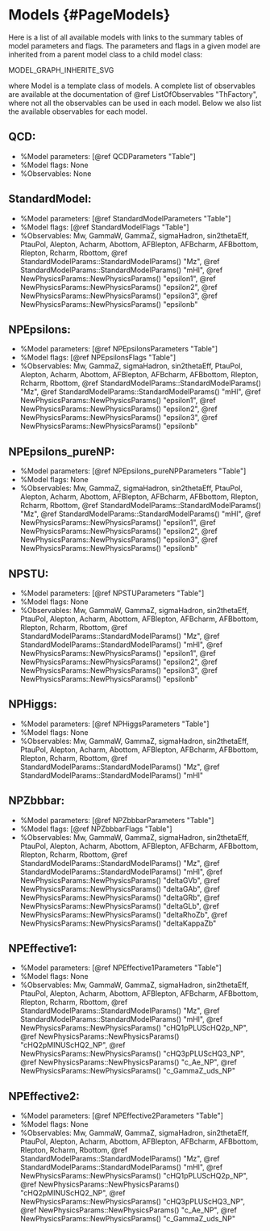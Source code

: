 Models   {#PageModels}
==========================================================

Here is a list of all available models with links to the summary
tables of model parameters and flags. The parameters and flags in a
given model are inherited from a parent model class to a child model
class: 

MODEL_GRAPH_INHERITE_SVG

where Model is a template class of models. 
A complete list of observables are available at the documentation of
@ref ListOfObservables "ThFactory", where not all the observables can
be used in each model. Below we also list the available observables for
each model. 

## QCD:

  - %Model parameters: [@ref QCDParameters "Table"]
  - %Model flags: None
  - %Observables: None

## StandardModel:

  - %Model parameters: [@ref StandardModelParameters "Table"]
  - %Model flags: [@ref StandardModelFlags "Table"]
  - %Observables: Mw, GammaW, GammaZ, sigmaHadron, sin2thetaEff,
    PtauPol, Alepton, Acharm, Abottom, AFBlepton, AFBcharm, AFBbottom,
    Rlepton, Rcharm, Rbottom, 
    @ref StandardModelParams::StandardModelParams() "Mz",
    @ref StandardModelParams::StandardModelParams() "mHl",
	@ref NewPhysicsParams::NewPhysicsParams() "epsilon1",
	@ref NewPhysicsParams::NewPhysicsParams() "epsilon2",
	@ref NewPhysicsParams::NewPhysicsParams() "epsilon3",
	@ref NewPhysicsParams::NewPhysicsParams() "epsilonb"

## NPEpsilons:

  - %Model parameters: [@ref NPEpsilonsParameters "Table"]
  - %Model flags: [@ref NPEpsilonsFlags "Table"]
  - %Observables: Mw, GammaZ, sigmaHadron, sin2thetaEff,
    PtauPol, Alepton, Acharm, Abottom, AFBlepton, AFBcharm, AFBbottom,
    Rlepton, Rcharm, Rbottom,
    @ref StandardModelParams::StandardModelParams() "Mz",
    @ref StandardModelParams::StandardModelParams() "mHl",
	@ref NewPhysicsParams::NewPhysicsParams() "epsilon1",
	@ref NewPhysicsParams::NewPhysicsParams() "epsilon2",
	@ref NewPhysicsParams::NewPhysicsParams() "epsilon3",
	@ref NewPhysicsParams::NewPhysicsParams() "epsilonb"

## NPEpsilons_pureNP:

  - %Model parameters: [@ref NPEpsilons_pureNPParameters "Table"]
  - %Model flags: None
  - %Observables: Mw, GammaZ, sigmaHadron, sin2thetaEff,
    PtauPol, Alepton, Acharm, Abottom, AFBlepton, AFBcharm, AFBbottom,
    Rlepton, Rcharm, Rbottom,
    @ref StandardModelParams::StandardModelParams() "Mz",
    @ref StandardModelParams::StandardModelParams() "mHl",
	@ref NewPhysicsParams::NewPhysicsParams() "epsilon1",
	@ref NewPhysicsParams::NewPhysicsParams() "epsilon2",
	@ref NewPhysicsParams::NewPhysicsParams() "epsilon3",
	@ref NewPhysicsParams::NewPhysicsParams() "epsilonb"

## NPSTU:

  - %Model parameters: [@ref NPSTUParameters "Table"]
  - %Model flags: None
  - %Observables: Mw, GammaW, GammaZ, sigmaHadron, sin2thetaEff,
    PtauPol, Alepton, Acharm, Abottom, AFBlepton, AFBcharm, AFBbottom,
    Rlepton, Rcharm, Rbottom,
    @ref StandardModelParams::StandardModelParams() "Mz",
    @ref StandardModelParams::StandardModelParams() "mHl",
	@ref NewPhysicsParams::NewPhysicsParams() "epsilon1",
	@ref NewPhysicsParams::NewPhysicsParams() "epsilon2",
	@ref NewPhysicsParams::NewPhysicsParams() "epsilon3",
	@ref NewPhysicsParams::NewPhysicsParams() "epsilonb"

## NPHiggs:

  - %Model parameters: [@ref NPHiggsParameters "Table"]
  - %Model flags: None
  - %Observables: Mw, GammaW, GammaZ, sigmaHadron, sin2thetaEff,
    PtauPol, Alepton, Acharm, Abottom, AFBlepton, AFBcharm, AFBbottom,
    Rlepton, Rcharm, Rbottom,
    @ref StandardModelParams::StandardModelParams() "Mz",
    @ref StandardModelParams::StandardModelParams() "mHl"

## NPZbbbar:

  - %Model parameters: [@ref NPZbbbarParameters "Table"]
  - %Model flags: [@ref NPZbbbarFlags "Table"]
  - %Observables: Mw, GammaW, GammaZ, sigmaHadron, sin2thetaEff,
    PtauPol, Alepton, Acharm, Abottom, AFBlepton, AFBcharm, AFBbottom,
    Rlepton, Rcharm, Rbottom,
    @ref StandardModelParams::StandardModelParams() "Mz",
    @ref StandardModelParams::StandardModelParams() "mHl",
    @ref NewPhysicsParams::NewPhysicsParams() "deltaGVb",
    @ref NewPhysicsParams::NewPhysicsParams() "deltaGAb",
    @ref NewPhysicsParams::NewPhysicsParams() "deltaGRb",
    @ref NewPhysicsParams::NewPhysicsParams() "deltaGLb",
    @ref NewPhysicsParams::NewPhysicsParams() "deltaRhoZb",
    @ref NewPhysicsParams::NewPhysicsParams() "deltaKappaZb"

## NPEffective1:

  - %Model parameters: [@ref NPEffective1Parameters "Table"]
  - %Model flags: None
  - %Observables: Mw, GammaW, GammaZ, sigmaHadron, sin2thetaEff,
    PtauPol, Alepton, Acharm, Abottom, AFBlepton, AFBcharm, AFBbottom,
    Rlepton, Rcharm, Rbottom,
    @ref StandardModelParams::StandardModelParams() "Mz",
    @ref StandardModelParams::StandardModelParams() "mHl",
    @ref NewPhysicsParams::NewPhysicsParams() "cHQ1pPLUScHQ2p_NP",
    @ref NewPhysicsParams::NewPhysicsParams() "cHQ2pMINUScHQ2_NP",
    @ref NewPhysicsParams::NewPhysicsParams() "cHQ3pPLUScHQ3_NP",
    @ref NewPhysicsParams::NewPhysicsParams() "c_Ae_NP",
    @ref NewPhysicsParams::NewPhysicsParams() "c_GammaZ_uds_NP"

## NPEffective2:

  - %Model parameters: [@ref NPEffective2Parameters "Table"]
  - %Model flags: None
  - %Observables: Mw, GammaW, GammaZ, sigmaHadron, sin2thetaEff,
    PtauPol, Alepton, Acharm, Abottom, AFBlepton, AFBcharm, AFBbottom,
    Rlepton, Rcharm, Rbottom,
    @ref StandardModelParams::StandardModelParams() "Mz",
    @ref StandardModelParams::StandardModelParams() "mHl",
    @ref NewPhysicsParams::NewPhysicsParams() "cHQ1pPLUScHQ2p_NP",
    @ref NewPhysicsParams::NewPhysicsParams() "cHQ2pMINUScHQ2_NP",
    @ref NewPhysicsParams::NewPhysicsParams() "cHQ3pPLUScHQ3_NP",
    @ref NewPhysicsParams::NewPhysicsParams() "c_Ae_NP",
    @ref NewPhysicsParams::NewPhysicsParams() "c_GammaZ_uds_NP"


